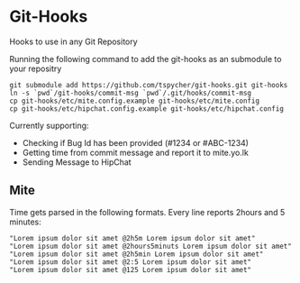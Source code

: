 Git-Hooks
=========

Hooks to use in any Git Repository

Running the following command to add the git-hooks as an submodule to your repositry
    
    git submodule add https://github.com/tspycher/git-hooks.git git-hooks
    ln -s `pwd`/git-hooks/commit-msg `pwd`/.git/hooks/commit-msg
    cp git-hooks/etc/mite.config.example git-hooks/etc/mite.config
    cp git-hooks/etc/hipchat.config.example git-hooks/etc/hipchat.config

Currently supporting:
* Checking if Bug Id has been provided (#1234 or #ABC-1234)
* Getting time from commit message and report it to mite.yo.lk
* Sending Message to HipChat

Mite
----

Time gets parsed in the following formats. Every line reports 2hours and 5 minutes:

    "Lorem ipsum dolor sit amet @2h5m Lorem ipsum dolor sit amet" 
    "Lorem ipsum dolor sit amet @2hours5minuts Lorem ipsum dolor sit amet"
    "Lorem ipsum dolor sit amet @2h5min Lorem ipsum dolor sit amet"
    "Lorem ipsum dolor sit amet @2:5 Lorem ipsum dolor sit amet"
    "Lorem ipsum dolor sit amet @125 Lorem ipsum dolor sit amet"
